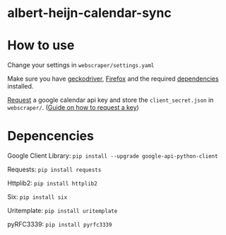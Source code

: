 # albert-heijn-calendar-sync

# How to use

Change your settings in `webscraper/settings.yaml`

Make sure you have [geckodriver](https://github.com/mozilla/geckodriver/releases), 
[Firefox](https://www.mozilla.org/nl/firefox/new/)
and the required [dependencies](#Depencencies) installed.

[Request](https://console.developers.google.com/flows/enableapi?apiid=calendar)
a google calendar api key and store the `client_secret.json` in `webscraper/`. ([Guide on how to request a key](https://developers.google.com/google-apps/calendar/quickstart/python))


# Depencencies

Google Client Library: `pip install --upgrade google-api-python-client`

Requests: `pip install requests`

Httplib2: `pip install httplib2`

Six: `pip install six`

Uritemplate: `pip install uritemplate`

pyRFC3339: `pip install pyrfc3339`